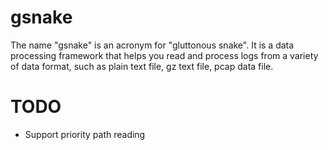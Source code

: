 # gsnake
The name "gsnake" is an acronym for "gluttonous snake". It is a data processing
framework that helps you read and process logs from a variety of data format,
such as plain text file, gz text file, pcap data file.

# TODO
- Support priority path reading
